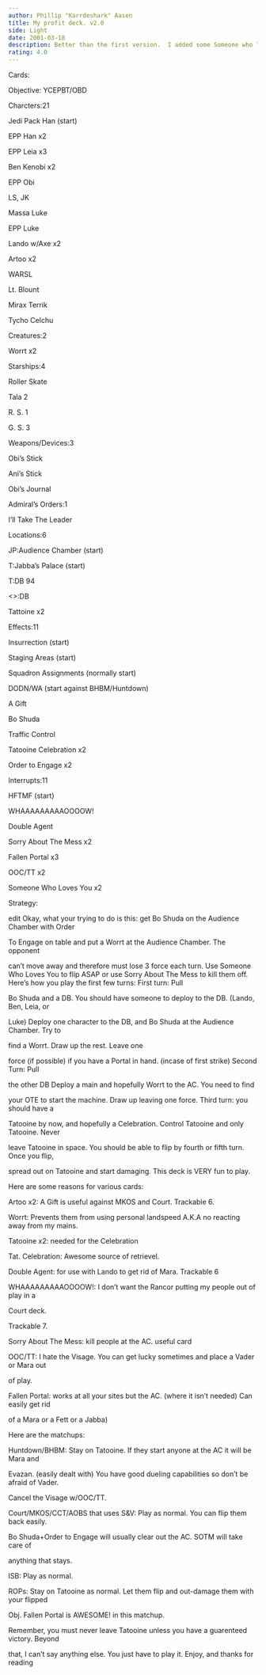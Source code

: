 ```yaml
---
author: Phillip "Karrdeshark" Aasen
title: My profit deck. v2.0
side: Light
date: 2001-03-18
description: Better than the first version.  I added some Someone who loves you.
rating: 4.0
---
```

Cards: 

Objective: YCEPBT/OBD 

Charcters:21 
Jedi Pack Han (start) 
EPP Han x2 
EPP Leia x3 
Ben Kenobi x2 
EPP Obi 
LS, JK 
Massa Luke 
EPP Luke 
Lando w/Axe x2 
Artoo x2 
WARSL 
Lt. Blount 
Mirax Terrik 
Tycho Celchu 

Creatures:2 
Worrt x2 

Starships:4 
Roller Skate 
Tala 2 
R. S. 1 
G. S. 3 

Weapons/Devices:3 
Obi’s Stick 
Ani’s Stick 
Obi’s Journal 

Admiral&#8217;s Orders:1 
I&#8217;ll Take The Leader 

Locations:6 
JP:Audience Chamber (start) 
T:Jabba&#8217;s Palace (start) 
T:DB 94 
<>:DB 
Tattoine x2 

Effects:11 
Insurrection (start) 
Staging Areas (start) 
Squadron Assignments (normally start) 
DODN/WA (start against BHBM/Huntdown) 
A Gift 
Bo Shuda 
Traffic Control 
Tatooine Celebration x2 
Order to Engage x2 

Interrupts:11 
HFTMF (start) 
WHAAAAAAAAAOOOOW! 
Double Agent 
Sorry About The Mess x2 
Fallen Portal x3 
OOC/TT x2 
Someone Who Loves You x2 

Strategy: 

 
edit Okay, what your trying to do is this: get Bo Shuda on the Audience Chamber with Order 
To Engage on table and put a Worrt at the Audience Chamber. The opponent 
can&#8217;t move away and therefore must lose 3 force each turn. Use Someone Who Loves You to flip ASAP or use Sorry About The Mess to kill them off. Here&#8217;s how you play the first few turns: First turn: Pull 
Bo Shuda and a DB. You should have someone to deploy to the DB. (Lando, Ben, Leia, or 
Luke) Deploy one character to the DB, and Bo Shuda at the Audience Chamber. Try to 
find a Worrt. Draw up the rest. Leave one 
force (if possible) if you have a Portal in hand. (incase of first strike) Second Turn: Pull 
the other DB Deploy a main and hopefully Worrt to the AC. You need to find 
your OTE to start the machine. Draw up leaving one force. Third turn: you should have a 
Tatooine by now, and hopefully a Celebration. Control Tatooine and only Tatooine. Never 
leave Tatooine in space. You should be able to flip by fourth or fifth turn. Once you flip, 
spread out on Tatooine and start damaging. This deck is VERY fun to play. 

Here are some reasons for various cards: 

Artoo x2: A Gift is useful against MKOS and Court. Trackable 6. 

Worrt: Prevents them from using personal landspeed A.K.A no reacting away from my mains. 

Tatooine x2: needed for the Celebration 

Tat. Celebration: Awesome source of retrievel. 

Double Agent: for use with Lando to get rid of Mara. Trackable 6 

WHAAAAAAAAAOOOOW!: I don&#8217;t want the Rancor putting my people out of play in a 
Court deck. 
Trackable 7. 

Sorry About The Mess: kill people at the AC. useful card 

OOC/TT: I hate the Visage. You can get lucky sometimes and place a Vader or Mara out 
of play. 

Fallen Portal: works at all your sites but the AC. (where it isn&#8217;t needed) Can easily get rid 
of a Mara or a Fett or a Jabba) 

Here are the matchups: 

Huntdown/BHBM: Stay on Tatooine. If they start anyone at the AC it will be Mara and 
Evazan. (easily dealt with) You have good dueling capabilities so don&#8217;t be afraid of Vader. 
Cancel the Visage w/OOC/TT. 

Court/MKOS/CCT/AOBS that uses S&V: Play as normal. You can flip them back easily. 
Bo Shuda+Order to Engage will usually clear out the AC. SOTM will take care of 
anything that stays. 

ISB: Play as normal. 

ROPs: Stay on Tatooine as normal. Let them flip and out-damage them with your flipped 
Obj. Fallen Portal is AWESOME! in this matchup. 

Remember, you must never leave Tatooine unless you have a guarenteed victory. Beyond 
that, I can&#8217;t say anything else. You just have to play it. Enjoy, and thanks for reading  